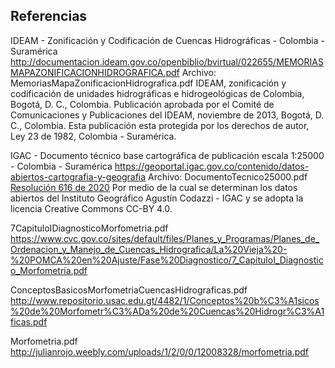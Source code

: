 ## Referencias

IDEAM - Zonificación y Codificación de Cuencas Hidrográficas - Colombia - Suramérica
http://documentacion.ideam.gov.co/openbiblio/bvirtual/022655/MEMORIASMAPAZONIFICACIONHIDROGRAFICA.pdf
Archivo: MemoriasMapaZonificacionHidrografica.pdf
IDEAM, zonificación y codificación de unidades hidrográficas e hidrogeológicas de Colombia, Bogotá, D. C., Colombia. Publicación aprobada por el Comité de Comunicaciones y Publicaciones del IDEAM, noviembre de 2013, Bogotá, D. C., Colombia. Esta publicación esta protegida por los derechos de autor, Ley 23 de 1982, Colombia - Suramérica.

IGAC - Documento técnico base cartográfica de publicación escala 1:25000 - Colombia - Suramérica
https://geoportal.igac.gov.co/contenido/datos-abiertos-cartografia-y-geografia
Archivo: DocumentoTecnico25000.pdf
[Resolución 616 de 2020](https://igac.gov.co/sites/igac.gov.co/files/normograma/resolucion_616_de_2020.pdf)
Por medio de la cual se determinan los datos abiertos del Instituto Geográfico Agustín Codazzi - IGAC y se adopta la licencia Creative Commons CC-BY 4.0.

7CapituloIDiagnosticoMorfometria.pdf
https://www.cvc.gov.co/sites/default/files/Planes_y_Programas/Planes_de_Ordenacion_y_Manejo_de_Cuencas_Hidrografica/La%20Vieja%20-%20POMCA%20en%20Ajuste/Fase%20Diagnostico/7_CapituloI_Diagnostico_Morfometria.pdf

ConceptosBasicosMorfometriaCuencasHidrograficas.pdf
http://www.repositorio.usac.edu.gt/4482/1/Conceptos%20b%C3%A1sicos%20de%20Morfometr%C3%ADa%20de%20Cuencas%20Hidrogr%C3%A1ficas.pdf

Morfometria.pdf
http://julianrojo.weebly.com/uploads/1/2/0/0/12008328/morfometria.pdf
